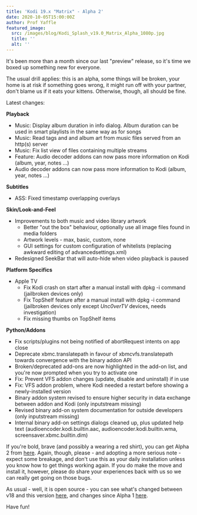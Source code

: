```yaml
---
title: 'Kodi 19.x "Matrix" - Alpha 2'
date: 2020-10-05T15:00:00Z
author: Prof Yaffle
featured_image:
  src: /images/blog/Kodi_Splash_v19.0_Matrix_Alpha_1080p.jpg
  title: ''
  alt: ''
---
```

It's been more than a month since our last "preview" release, so it's time we boxed up something new for everyone.

 The usual drill applies: this is an alpha, some things will be broken, your home is at risk if something goes wrong, it might run off with your partner, don't blame us if it eats your kittens. Otherwise, though, all should be fine.

 Latest changes:

 **Playback**

 
 * Music: Display album duration in info dialog. Album duration can be used in smart playlists in the same way as for songs
 * Music: Read tags and and album art from music files served from an http(s) server
 * Music: Fix list view of files containing multiple streams
 * Feature: Audio decoder addons can now pass more information on Kodi (album, year, notes ...) 
 * Audio decoder addons can now pass more information to Kodi (album, year, notes ...) 
 
 **Subtitles**

 
 * ASS: Fixed timestamp overlapping overlays
 
 **Skin/Look-and-Feel**

 
 * Improvements to both music and video library artwork 
	 + Better "out the box" behaviour, optionally use all image files found in media folders
	 + Artwork levels - max, basic, custom, none
	 + GUI settings for custom configuration of whitelists (replacing awkward editing of advancedsettings.xml) 
 * Redesigned SeekBar that will auto-hide when video playback is paused
 
 **Platform Specifics**

 
 * Apple TV 
	 + Fix Kodi crash on start after a manual install with dpkg -i command (jailbroken devices only)
	 + Fix TopShelf feature after a manual install with dpkg -i command (jailbroken devices only except *Unc0verTV* devices, needs investigation)
	 + Fix missing thumbs on TopShelf items 
 
 **Python/Addons**

 
 * Fix scripts/plugins not being notified of abortRequest intents on app close 
 * Deprecate xbmc.translatepath in favour of xbmcvfs.translatepath towards convergence with the binary addon API
 * Broken/deprecated add-ons are now highlighted in the add-on list, and you're now prompted when you try to activate one
 * Fix: Prevent VFS addon changes (update, disable and uninstall) if in use
 * Fix: VFS addon problem, where Kodi needed a restart before showing a newly-installed version
 * Binary addon system revised to ensure higher security in data exchange between addon and Kodi (only inputstream missing)
 * Revised binary add-on system documentation for outside developers (only inputstream missing)
 * Internal binary add-on settings dialogs cleaned up, plus updated help text (audioencoder.kodi.builtin.aac, audioencoder.kodi.builtin.wma, screensaver.xbmc.builtin.dim)
 
 If you're bold, brave (and possibly a wearing a red shirt), you can get Alpha 2 from [here](https://mirrors.kodi.tv/snapshots/). Again, though, please - and adopting a more serious note - expect some breakage, and don't use this as your daily installation unless you know how to get things working again. If you do make the move and install it, however, please do share your experiences back with us so we can really get going on those bugs.

 As usual - well, it is open source - you can see what's changed between v18 and this version [here](https://github.com/xbmc/xbmc/compare/Leia...19.0a2-Matrix), and changes since Alpha 1 [here](https://github.com/xbmc/xbmc/compare/19.0a1-Matrix...19.0a2-Matrix).

 Have fun!

 